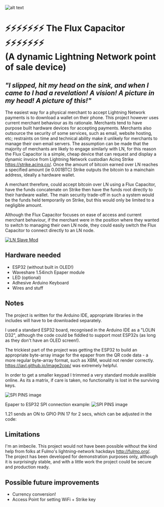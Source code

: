 ![alt text](https://i.imgur.com/1N4AZjE.png)

# ⚡⚡⚡⚡⚡⚡⚡ The Flux Capacitor ⚡⚡⚡⚡⚡⚡⚡ </br> (A dynamic Lightning Network point of sale device) 

## *"I slipped, hit my head on the sink, and when I came to I had a revelation!  A vision!  A picture in my head!  A picture of this!"*

The easiest way for a physical merchant to accept Lightning Network payments is to download a wallet on their phone. This project however uses current merchant behaviour as its rationale. Merchants tend to have purpose built hardware devices for accepting payments. Merchants also outsource the security of some services, such as email, website hosting, etc; restraints on time and technical ability make it unlikely for merchants to manage their own email servers. The assumption can be made that the majority of merchants are likely to engage similarly with LN, for this reason the Flux Capacitor is a simple, cheap device that can request and display a dynamic invoice from Lightning Network custodian Acinq Strike https://strike.acinq.co/. Once the amount of bitcoin earned over LN reaches a specified amount (ie 0.001BTC) Strike outputs the bitcoin to a mainchain address, ideally a hardware wallet. 

A merchant therefore, could accept bitcoin over LN using a Flux Capacitor, have the funds concatenate on Strike then have the funds root directly to their hardware wallet. The main security trade-off in such a system would be the funds held temporarily on Strike, but this would only be limited to a negligible amount.

Although the Flux Capacitor focuses on ease of access and current merchant behaviour, if the merchant were in the position where they wanted to switch to managing their own LN node, they could easily switch the Flux Capacitor to connect directly to an LN node.

[![LN Slave Mod](https://i.imgur.com/K9awdFf.png)](https://www.youtube.com/watch?v=Sa8v)

## Hardware needed

* ESP32 (without built in OLED!)
* Waveshare 1.54inch Epaper module
* LED (optional)
* Adhesive Arduino Keyboard
* Wires and stuff

## Notes

The project is written for the Arduino IDE, appropriate libraries in the includes will have to be downloaded separately.

I used a standard ESP32 board, recognised in the Arduino IDE as a "LOLIN D32", although the code could be fiddled to support most ESP32s (as long as they don't have an OLED screen!).

The trickiest part of the project was getting the ESP32 to build an appropriate byte-array image for the epaper from the QR code data - a more regular byte-array format, such as XBM, would not render correctly. https://javl.github.io/image2cpp/ was extremely helpful.

In order to get a smaller keypad I trimmed a very standard module availible online. As its a matrix, if care is taken, no functionality is lost in the surviving keys.

![SPI PINS image](https://i.imgur.com/6ERVnAr.jpg)

Epaper to ESP32 SPI connection example:
![SPI PINS image](https://i.imgur.com/zA1dRbD.jpg)

1.21 sends an ON to GPIO PIN 17 for 2 secs, which can be adjusted in the code: 

## Limitations 

I'm an imbecile. This project would not have been possible without the kind help from folks at Fulmo's lightning-network hackdays http://fulmo.org/. The project has been developed for demonstration purposes only, although it is surprisingly stable, and with a little work the project could be secure and production ready. 

## Possible future improvements 

* Currency conversion!
* Access Point for setting WiFi + Strike key
